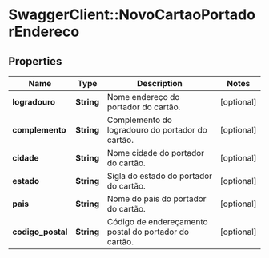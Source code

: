 # SwaggerClient::NovoCartaoPortadorEndereco

## Properties
Name | Type | Description | Notes
------------ | ------------- | ------------- | -------------
**logradouro** | **String** | Nome endereço do portador do cartão. | [optional] 
**complemento** | **String** | Complemento do logradouro do portador do cartão. | [optional] 
**cidade** | **String** | Nome cidade do portador do cartão. | [optional] 
**estado** | **String** | Sigla do estado do portador do cartão. | [optional] 
**pais** | **String** | Nome do pais do portador do cartão. | [optional] 
**codigo_postal** | **String** | Código de endereçamento postal do portador do cartão. | [optional] 


